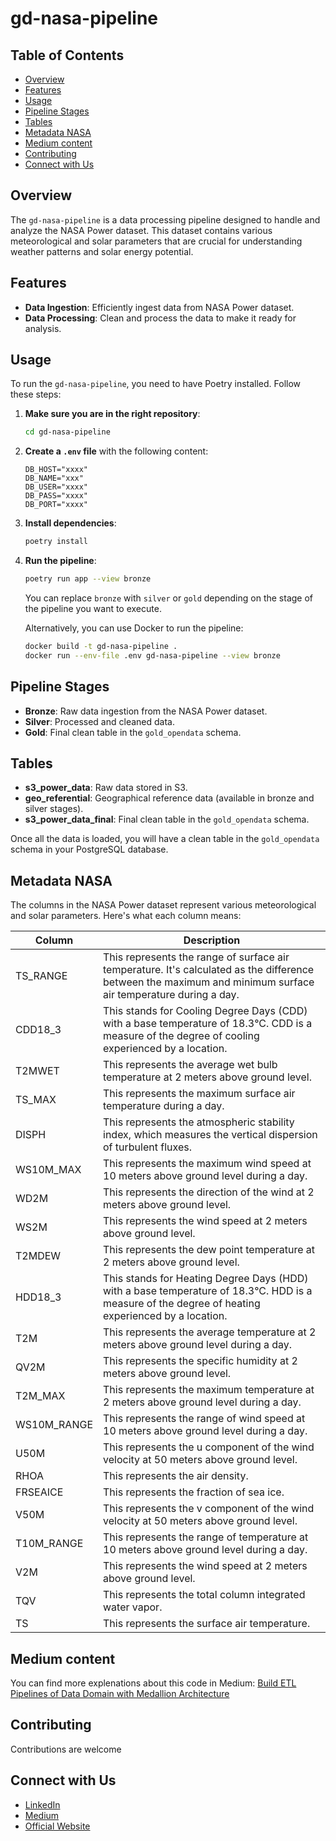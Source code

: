 # gd-nasa-pipeline

## Table of Contents

- [Overview](#overview)
- [Features](#features)
- [Usage](#usage)
- [Pipeline Stages](#pipeline-stages)
- [Tables](#tables)
- [Metadata NASA](#metadata-nasa)
- [Medium content](#medium-content)
- [Contributing](#contributing)
- [Connect with Us](#connect-with-us)

## Overview

The `gd-nasa-pipeline` is a data processing pipeline designed to handle and analyze the NASA Power dataset. This dataset contains various meteorological and solar parameters that are crucial for understanding weather patterns and solar energy potential.

## Features

- **Data Ingestion**: Efficiently ingest data from NASA Power dataset.
- **Data Processing**: Clean and process the data to make it ready for analysis.

## Usage

To run the `gd-nasa-pipeline`, you need to have Poetry installed. Follow these steps:

1. **Make sure you are in the right repository**:
    ```sh
    cd gd-nasa-pipeline
    ```

2. **Create a `.env` file** with the following content:
    ```env
    DB_HOST="xxxx"
    DB_NAME="xxx"
    DB_USER="xxxx"
    DB_PASS="xxxx"
    DB_PORT="xxxx"
    ```

3. **Install dependencies**:
    ```sh
    poetry install
    ```

4. **Run the pipeline**:
    ```sh
    poetry run app --view bronze
    ```

    You can replace `bronze` with `silver` or `gold` depending on the stage of the pipeline you want to execute.

    Alternatively, you can use Docker to run the pipeline:
    ```sh
    docker build -t gd-nasa-pipeline .
    docker run --env-file .env gd-nasa-pipeline --view bronze
    ```

## Pipeline Stages

- **Bronze**: Raw data ingestion from the NASA Power dataset.
- **Silver**: Processed and cleaned data.
- **Gold**: Final clean table in the `gold_opendata` schema.

## Tables

- **s3_power_data**: Raw data stored in S3.
- **geo_referential**: Geographical reference data (available in bronze and silver stages).
- **s3_power_data_final**: Final clean table in the `gold_opendata` schema.

Once all the data is loaded, you will have a clean table in the `gold_opendata` schema in your PostgreSQL database.

## Metadata NASA

The columns in the NASA Power dataset represent various meteorological and solar parameters. Here's what each column means:

| Column       | Description                                                                                       |
|--------------|---------------------------------------------------------------------------------------------------|
| TS_RANGE     | This represents the range of surface air temperature. It's calculated as the difference between the maximum and minimum surface air temperature during a day. |
| CDD18_3      | This stands for Cooling Degree Days (CDD) with a base temperature of 18.3°C. CDD is a measure of the degree of cooling experienced by a location. |
| T2MWET       | This represents the average wet bulb temperature at 2 meters above ground level.                  |
| TS_MAX       | This represents the maximum surface air temperature during a day.                                 |
| DISPH        | This represents the atmospheric stability index, which measures the vertical dispersion of turbulent fluxes. |
| WS10M_MAX    | This represents the maximum wind speed at 10 meters above ground level during a day.              |
| WD2M         | This represents the direction of the wind at 2 meters above ground level.                         |
| WS2M         | This represents the wind speed at 2 meters above ground level.                                    |
| T2MDEW       | This represents the dew point temperature at 2 meters above ground level.                         |
| HDD18_3      | This stands for Heating Degree Days (HDD) with a base temperature of 18.3°C. HDD is a measure of the degree of heating experienced by a location. |
| T2M          | This represents the average temperature at 2 meters above ground level during a day.              |
| QV2M         | This represents the specific humidity at 2 meters above ground level.                             |
| T2M_MAX      | This represents the maximum temperature at 2 meters above ground level during a day.              |
| WS10M_RANGE  | This represents the range of wind speed at 10 meters above ground level during a day.             |
| U50M         | This represents the u component of the wind velocity at 50 meters above ground level.             |
| RHOA         | This represents the air density.                                                                  |
| FRSEAICE     | This represents the fraction of sea ice.                                                          |
| V50M         | This represents the v component of the wind velocity at 50 meters above ground level.             |
| T10M_RANGE   | This represents the range of temperature at 10 meters above ground level during a day.            |
| V2M          | This represents the wind speed at 2 meters above ground level.                                    |
| TQV          | This represents the total column integrated water vapor.                                          |
| TS           | This represents the surface air temperature.                                                      |

## Medium content
You can find more explenations about this code in Medium: [Build ETL Pipelines of Data Domain with Medallion Architecture](https://medium.com/@jason.summer/create-a-gmail-agent-with-model-context-protocol-mcp-061059c07777)
## Contributing

Contributions are welcome

## Connect with Us

- [LinkedIn](https://www.linkedin.com/company/gnomon-digital)
- [Medium](https://medium.com/gnomondigital)
- [Official Website](https://www.gnomondigital.com)